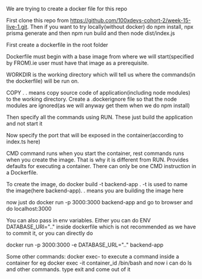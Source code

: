We are trying to create a docker file for this repo

First clone this repo from https://github.com/100xdevs-cohort-2/week-15-live-1.git. Then if you want to try locally(without docker) do npm install, npx prisma generate and then npm run build and then node dist/index.js

First create a dockerfile in the root folder

Dockerfile must begin with a base image from where we will start(specified by FROM).ie user must have that image as a prerequisite. 

WORKDIR is the working directory which will tell us where the commands(in the dockerfile) will be run on.

COPY . . means copy source code of application(including node modules) to the working directory. Create a .dockerignore file so that the node modules are ignored(as we will anyway get them when we do npm install)

Then specify all the commands using RUN. These just build the application and not start it

Now specify the port that will be exposed in the container(according to index.ts here)

CMD command runs when you start the container, rest commands runs when you create the image. That is why it is different from RUN. Provides defaults for executing a container. There can only be one CMD instruction in a Dockerfile.

To create the image, do 
     docker build -t backend-app .
-t is used to name the image(here backend-app). . means you are building the image here 

now just do docker run -p 3000:3000 backend-app and go to browser and do localhost:3000

You can also pass in env variables. Either you can do ENV DATABASE_URl=".." inside dockerfile which is not recommended as we have to commit it, or you can directly do

docker run -p 3000:3000 -e DATABASE_URL=".." backend-app    

Some other commands:
docker exec- to execute a command inside a container
for eg docker exec -it container_id /bin/bash and now i can do ls and other commands. type exit and come out of it 
